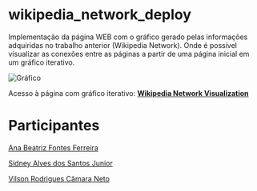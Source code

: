 # wikipedia_network_deploy

Implementação da página WEB com o gráfico gerado pelas informações adquiridas no trabalho anterior (Wikipedia Network). Onde é possível visualizar as conexões entre as páginas a partir de uma página inicial em um gráfico iterativo.

![Gráfico](https://github.com/SidneyJunior01234/wikipedia_network_deploy/assets/50020838/97401147-05f9-4720-9ac3-86ebad185b23)

Acesso à página com gráfico iterativo: **[Wikipedia Network Visualization](https://sidneyjunior01234.github.io/wikipedia_network_deploy/network/)**

# Participantes

[Ana Beatriz Fontes Ferreira](https://github.com/bfontes)

[Sidney Alves dos Santos Junior](https://github.com/SidneyJunior01234)

[Vilson Rodrigues Câmara Neto](https://github.com/vilsonrodrigues)
